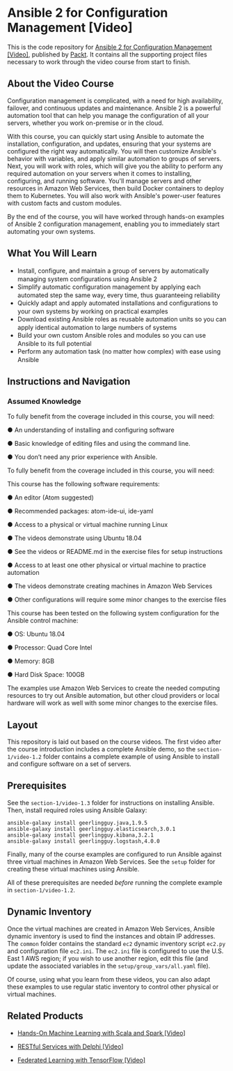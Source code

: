 # Ansible 2 for Configuration Management [Video]
This is the code repository for [Ansible 2 for Configuration Management [Video]](https://www.packtpub.com/cloud-networking/ansible-2-for-configuration-management-video), published by [Packt](https://www.packtpub.com/?utm_source=github). It contains all the supporting project files necessary to work through the video course from start to finish.

## About the Video Course
Configuration management is complicated, with a need for high availability, failover, and continuous updates and maintenance. Ansible 2 is a powerful automation tool that can help you manage the configuration of all your servers, whether you work on-premise or in the cloud.

With this course, you can quickly start using Ansible to automate the installation, configuration, and updates, ensuring that your systems are configured the right way automatically. You will then customize Ansible's behavior with variables, and apply similar automation to groups of servers. Next, you will work with roles, which will give you the ability to perform any required automation on your servers when it comes to installing, configuring, and running software. You'll manage servers and other resources in Amazon Web Services, then build Docker containers to deploy them to Kubernetes. You will also work with Ansible's power-user features with custom facts and custom modules.

By the end of the course, you will have worked through hands-on examples of Ansible 2 configuration management, enabling you to immediately start automating your own systems.


<H2>What You Will Learn</H2>
<DIV class=book-info-will-learn-text>
<UL>
<LI><SPAN style="LINE-HEIGHT: 20px; BACKGROUND-COLOR: transparent">Install, configure, and maintain a group of servers by automatically managing system configurations using Ansible 2</SPAN> 
<LI><SPAN style="LINE-HEIGHT: 20px; BACKGROUND-COLOR: transparent">Simplify automatic configuration management by applying each automated step the same way, every time, thus guaranteeing reliability</SPAN> 
<LI><SPAN style="LINE-HEIGHT: 20px; BACKGROUND-COLOR: transparent">Quickly adapt and apply automated installations and configurations to your own systems by working on practical examples</SPAN> 
<LI><SPAN style="LINE-HEIGHT: 20px; BACKGROUND-COLOR: transparent">Download existing Ansible roles as reusable automation units so you can apply identical automation to large numbers of systems</SPAN> 
<LI><SPAN style="LINE-HEIGHT: 20px; BACKGROUND-COLOR: transparent">Build your own custom Ansible roles and modules so you can use Ansible to its full potential</SPAN>
<LI><SPAN style="LINE-HEIGHT: 20px; BACKGROUND-COLOR: transparent">Perform any automation task (no matter how complex) with ease using Ansible</SPAN></LI></UL></DIV>

## Instructions and Navigation
### Assumed Knowledge

To fully benefit from the coverage included in this course, you will need:

●	An understanding of installing and configuring software

●	Basic knowledge of editing files and using the command line.

●	You don’t need any prior experience with Ansible.

To fully benefit from the coverage included in this course, you will need:

This course has the following software requirements:

●	An editor (Atom suggested)

●	Recommended packages: atom-ide-ui, ide-yaml

●	Access to a physical or virtual machine running Linux

●	The videos demonstrate using Ubuntu 18.04

●	See the videos or README.md in the exercise files for setup instructions

●	Access to at least one other physical or virtual machine to practice automation

●	The videos demonstrate creating machines in Amazon Web Services

●	Other configurations will require some minor changes to the exercise files

This course has been tested on the following system configuration for the Ansible control machine:

●	OS: Ubuntu 18.04

●	Processor: Quad Core Intel

●	Memory: 8GB

●	Hard Disk Space: 100GB

The examples use Amazon Web Services to create the needed computing resources to try out Ansible automation, but other cloud providers or local hardware will work as well with some minor changes to the exercise files.

## Layout

This repository is laid out based on the course videos. The first video after
the course introduction includes a complete Ansible demo, so the
`section-1/video-1.2` folder contains a complete example of using Ansible to
install and configure software on a set of servers.

## Prerequisites

See the `section-1/video-1.3` folder for instructions on installing Ansible.
Then, install required roles using Ansible Galaxy:

```
ansible-galaxy install geerlingguy.java,1.9.5
ansible-galaxy install geerlingguy.elasticsearch,3.0.1
ansible-galaxy install geerlingguy.kibana,3.2.1
ansible-galaxy install geerlingguy.logstash,4.0.0
```

Finally, many of the course examples are configured to run Ansible against
three virtual machines in Amazon Web Services. See the `setup` folder for
creating these virtual machines using Ansible.

All of these prerequisites are needed *before* running the complete example in
`section-1/video-1.2`.

## Dynamic Inventory

Once the virtual machines are created in Amazon Web Services, Ansible dynamic
inventory is used to find the instances and obtain IP addresses. The `common`
folder contains the standard `ec2` dynamic inventory script `ec2.py` and
configuration file `ec2.ini`. The `ec2.ini` file is configured to use the
U.S. East 1 AWS region; if you wish to use another region, edit this file
(and update the associated variables in the `setup/group_vars/all.yaml` file).

Of course, using what you learn from these videos, you can also adapt these
examples to use regular static inventory to control other physical or virtual
machines.

## Related Products
* [Hands-On Machine Learning with Scala and Spark [Video]](https://www.packtpub.com/big-data-and-business-intelligence/hands-machine-learning-scala-and-spark-video?utm_source=github&utm_medium=repository&utm_campaign=9781789342468)

* [RESTful Services with Delphi [Video]](https://www.packtpub.com/application-development/restful-services-delphi-video?utm_source=github&utm_medium=repository&utm_campaign=9781789951882)

* [Federated Learning with TensorFlow [Video]](https://www.packtpub.com/big-data-and-business-intelligence/federated-learning-tensorflow-video?utm_source=github&utm_medium=repository&utm_campaign=9781838823658)
